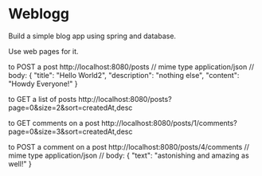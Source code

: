 # Weblogg

Build a simple blog app using spring and database.

Use web pages for it.


to POST a post
http://localhost:8080/posts
// mime type application/json
// body:
{
"title": "Hello World2",
"description": "nothing else",
"content": "Howdy Everyone!"
}

to GET a list of posts
http://localhost:8080/posts?page=0&size=2&sort=createdAt,desc

to GET comments on a post
http://localhost:8080/posts/1/comments?page=0&size=3&sort=createdAt,desc

to POST a comment on a post
http://localhost:8080/posts/4/comments
// mime type application/json
// body:
{
"text": "astonishing and amazing as well!"
}
